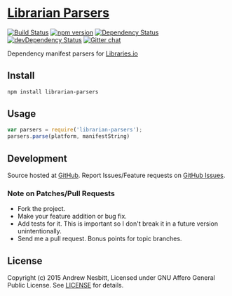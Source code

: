 # [Librarian Parsers](http://libraries.io/npm/librarian-parsers)
[![Build Status](https://travis-ci.org/librariesio/librarian-parsers.svg?branch=master)](https://travis-ci.org/librariesio/librarian-parsers)
[![npm version](https://badge.fury.io/js/librarian-parsers.svg)](http://badge.fury.io/js/librarian-parsers)
[![Dependency Status](https://david-dm.org/librariesio/librarian-parsers.svg?theme=shields.io)](https://david-dm.org/librariesio/librarian-parsers)
[![devDependency Status](https://david-dm.org/librariesio/librarian-parsers/dev-status.svg?theme=shields.io)](https://david-dm.org/librariesio/librarian-parsers#info=devDependencies)
[![Gitter chat](http://img.shields.io/badge/gitter-librariesio/support-brightgreen.svg)](https://gitter.im/librariesio/support)

Dependency manifest parsers for [Libraries.io](https://libraries.io)

## Install

```bash
npm install librarian-parsers
```

## Usage

```javascript
var parsers = require('librarian-parsers');
parsers.parse(platform, manifestString)
```

## Development

Source hosted at [GitHub](http://github.com/librariesio/librarian-parsers).
Report Issues/Feature requests on [GitHub Issues](http://github.com/librariesio/librarian-parsers/issues).

### Note on Patches/Pull Requests

 * Fork the project.
 * Make your feature addition or bug fix.
 * Add tests for it. This is important so I don't break it in a future version unintentionally.
 * Send me a pull request. Bonus points for topic branches.

## License

Copyright (c) 2015 Andrew Nesbitt, Licensed under GNU Affero General Public License. See [LICENSE](https://github.com/librariesio/librarian-parsers/blob/master/LICENSE.txt) for details.

